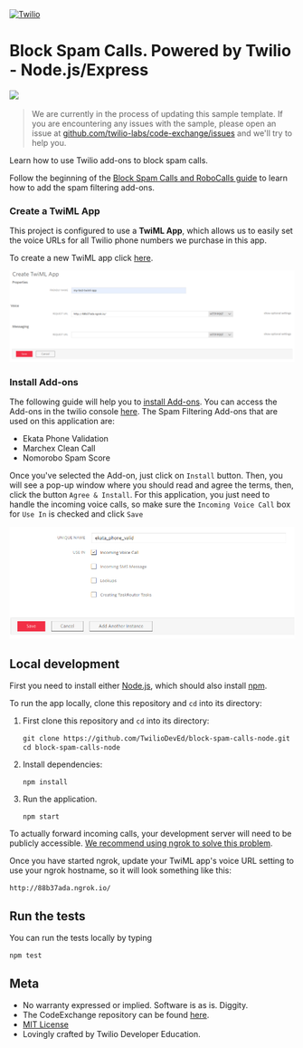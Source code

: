 <a href="https://www.twilio.com">
  <img src="https://static0.twilio.com/marketing/bundles/marketing/img/logos/wordmark-red.svg" alt="Twilio" width="250" />
</a>

# Block Spam Calls. Powered by Twilio - Node.js/Express
![](https://github.com/TwilioDevEd/browser-calls-node/workflows/Node.js/badge.svg)

> We are currently in the process of updating this sample template. If you are encountering any issues with the sample, please open an issue at [github.com/twilio-labs/code-exchange/issues](https://github.com/twilio-labs/code-exchange/issues) and we'll try to help you.

Learn how to use Twilio add-ons to block spam calls.

Follow the beginning of the [Block Spam Calls and RoboCalls guide](https://www.twilio.com/docs/voice/tutorials/block-spam-calls-and-robocalls-python) to learn how to add the spam filtering add-ons.

### Create a TwiML App

This project is configured to use a **TwiML App**, which allows us to easily set the voice URLs for all Twilio phone numbers we purchase in this app.

To create a new TwiML app click [here](https://www.twilio.com/console/voice/twiml/apps).

![](images/create-twiml-app.png)

### Install Add-ons

The following guide will help you to [install Add-ons](https://www.twilio.com/docs/add-ons/install). You can access the Add-ons in the twilio console [here](https://www.twilio.com/console/add-ons). The Spam Filtering Add-ons that are used on this application are:
- Ekata Phone Validation
- Marchex Clean Call
- Nomorobo Spam Score

Once you've selected the Add-on, just click on `Install` button. Then, you will see a pop-up window where you should read and agree the terms, then, click the button `Agree & Install`. For this application, you just need to handle the incoming voice calls, so make sure the `Incoming Voice Call` box for `Use In` is checked and click `Save`

![](images/install-add-on.png)


## Local development

First you need to install either [Node.js](http://nodejs.org/), which
should also install [npm](https://www.npmjs.com/).

To run the app locally, clone this repository and `cd` into its directory:

1. First clone this repository and `cd` into its directory:
   ```
   git clone https://github.com/TwilioDevEd/block-spam-calls-node.git
   cd block-spam-calls-node
   ```

1. Install dependencies:

    ```
    npm install
    ```

1. Run the application.

    ```
    npm start
    ```

To actually forward incoming calls, your development server will need to be publicly accessible. [We recommend using ngrok to solve this problem](https://www.twilio.com/blog/2015/09/6-awesome-reasons-to-use-ngrok-when-testing-webhooks.html).

Once you have started ngrok, update your TwiML app's voice URL setting to use your ngrok hostname, so it will look something like this:

```
http://88b37ada.ngrok.io/
```

## Run the tests

You can run the tests locally by typing

```
npm test
```

## Meta

* No warranty expressed or implied. Software is as is. Diggity.
* The CodeExchange repository can be found [here](https://github.com/twilio-labs/code-exchange/).
* [MIT License](http://www.opensource.org/licenses/mit-license.html)
* Lovingly crafted by Twilio Developer Education.
